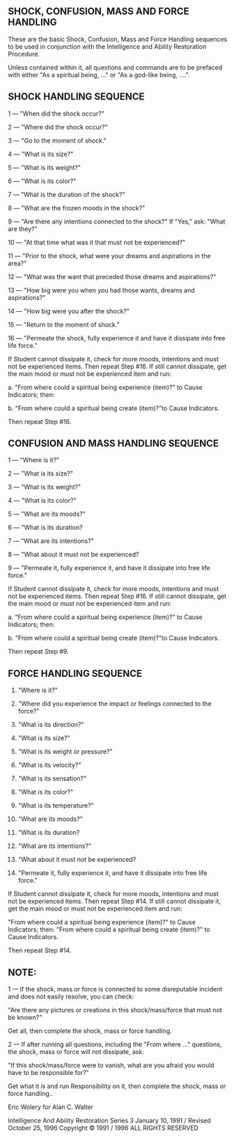 ## SHOCK, CONFUSION, MASS AND FORCE HANDLING

These are the basic Shock, Confusion, Mass and Force Handling
sequences to be used in conjunction with the Intelligence and
Ability
Restoration Procedure. 

Unless contained within it, all questions and commands are to be
prefaced with either "As a spiritual being, ..." or "As a god-like
being,
....". 

## SHOCK HANDLING SEQUENCE

1 — "When did the shock occur?" 

2 — "Where did the shock occur?" 

3 — "Go to the moment of shock." 

4 — "What is its size?" 

5 — "What is its weight?" 

6 — "What is its color?" 

7 — "What is the duration of the shock?" 

8 — "What are the frozen moods in the shock?" 

9 — "Are there any intentions connected to the shock?" If "Yes,"
ask:
"What are they?" 

10 — "At that time what was it that must not be experienced?" 

11 — "Prior to the shock, what were your dreams and aspirations in
the
area?" 

12 — "What was the want that preceded those dreams and
aspirations?" 

13 — "How big were you when you had those wants, dreams and
aspirations?" 

14 — "How big were you after the shock?" 

15 — "Return to the moment of shock." 

16 — "Permeate the shock, fully experience it and have it
dissipate into
free life force." 

If Student cannot dissipate it, check for more moods, intentions
and
must not be experienced items. Then repeat Step #16. If still
cannot
dissipate, get the main mood or must not be experienced item and
run: 

a. "From where could a spiritual being experience (item)?" to Cause
Indicators; then: 

b. "From where could a spiritual being create (item)?"to Cause
Indicators. 

Then repeat Step #16. 

## CONFUSION AND MASS HANDLING SEQUENCE

1 — "Where is it?" 

2 — "What is its size?" 

3 — "What is its weight?" 

4 — "What is its color?" 

5 — "What are its moods?" 

6 — "What is its duration? 

7 — "What are its intentions?" 

8 — "What about it must not be experienced? 

9 — "Permeate it, fully experience it, and have it dissipate into
free life
force." 

If Student cannot dissipate it, check for more moods, intentions
and
must not be experienced items. Then repeat Step #16. If still
cannot
dissipate, get the main mood or must not be experienced item and
run: 

a. "From where could a spiritual being experience (item)?" to Cause
Indicators; then: 

b. "From where could a spiritual being create (item)?"to Cause
Indicators. 

Then repeat Step #9. 

## FORCE HANDLING SEQUENCE 

1. "Where is it?" 

2. "Where did you experience the impact or feelings connected to
the
force?" 

3. "What is its direction?" 

4. "What is its size?" 

5. "What is its weight or pressure?" 

6. "What is its velocity?" 

7. "What is its sensation?" 

8. "What is its color?" 

9. "What is its temperature?" 

10. "What are its moods?" 

11. "What is its duration? 

12. "What are its intentions?" 

13. "What about it must not be experienced? 

14. "Permeate it, fully experience it, and have it dissipate into
free life
force." 

If Student cannot dissipate it, check for more moods, intentions
and
must not be experienced items. Then repeat Step #14. If still
cannot
dissipate it, get the main mood or must not be experienced item and
run:

"From where could a spiritual being experience (item)?" to Cause
Indicators; then: "From where could a spiritual being create
(item)?" to
Cause Indicators. 

Then repeat Step #14. 

## NOTE:

1 — If the shock, mass or force is connected to some disreputable
incident and does not easily resolve, you can check: 

"Are there any pictures or creations in this shock/mass/force that
must
not be known?" 

Get all, then complete the shock, mass or force handling. 

2 — If after running all questions, including the "From where ..."
questions, the shock, mass or force will not dissipate, ask: 

"If this shock/mass/force were to vanish, what are you afraid you
would
have to be responsible for?" 

Get what it is and run Responsibility on it, then complete the
shock,
mass or force handling.. 

Eric Wolery
for Alan C. Walter

Intelligence And Ability Restoration Series 3
January 10, 1991 / Revised October 25, 1996
Copyright © 1991 / 1996
ALL RIGHTS RESERVED

